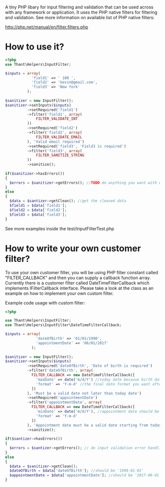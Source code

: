 A tiny PHP libary for input filtering and validation that can be used across with any framework or application. It uses the PHP native filters for filtering and validation. See more information on available list of PHP native filters:

http://php.net/manual/en/filter.filters.php


How to use it?
==============

```php
<?php
use Thant\Helpers\InputFilter;

$inputs = array(
            'field1' => ' 100 ',
            'field2' => 'kevin@gmail.com',
            'field3' => 'New York'
          );
                          
$sanitizer = new InputFilter();
$sanitizer->setInputs($inputs)
          ->setRequired('field1')
          ->filter('field1', array(
              FILTER_VALIDATE_INT
          ))
          ->setRequired('field2')
          ->filter('field2', array(
              FILTER_VALIDATE_EMAIL
          ), 'Valid email required')
          ->setRequired('field3', 'Field3 is required')
          ->filter('field3', array(
              FILTER_SANITIZE_STRING
          ))
          ->sanitize();
          
if($sanitizer->hasErrors())
{
  $errors = $sanitizer->getErrors(); //TODO do anything you want with error list failed for validation and filtering
}
else
{
  $data = $santizer->getClean(); //get the cleaned data
  $field1 = $data['field1'];
  $field2 = $data['field2'];
  $field3 = $data['field3'];
}

```

See more examples inside the test/InputFilterTest.php


How to write your own customer filter?
======================================

To use your own customer filter, you will be using PHP filter constant called "FILTER_CALLBACK" and then you can supply a callback function array. 
Currently there is a customer filter called DateTimeFilterCallback which implements IFilterCallback interface. Please take a look at the class as an example on how to implement your own custom filter.
 
Example code usage with custom filter:

```php
<?php

use Thant\Helpers\InputFilter;
use Thant\Helpers\InputFilter\DateTimeFilterCallback;

$inputs = array(
              'dateOfBirth' => '01/01/1990',
              'appointmentDate' => '06/01/2017'
            );
                            
$sanitizer = new InputFilter();
$sanitizer->setInputs($inputs)
          ->setRequired('dateOfBirth', 'Date of birth is required')
          ->filter('dateOfBirth', array(
            FILTER_CALLBACK => new DateTimeFilterCallback([
              'maxDate' => date('m/d/Y') //today date because birth date should be later than today,
              'format' => 'Y-m-d' //the final date format you want after filtering and validation pass
            ])
          ), 'Must be a valid date not later than today date')
          ->setRequired('appointmentDate')
          ->filter('appointmentDate', array(
            FILTER_CALLBACK => new DateTimeFilterCallback([
              'minDate' => date('m/d/Y'), //appointment date should be today or in the future
              'format' => 'Y-m-d'
            ])
          ), 'Appointment date must be a valid date starting from today')
          ->sanitize();
          
if($santizer->hasErrors())
{
  $errors = $santizer->getErrors(); // do input validation error handling 
}
else
{
  $data = $sanitizer->getClean();
  $dateOfBirth = $data['dateOfBirth']; //should be '1990-01-01'
  $appointmentDate = $data['appointmentDate']; //should be '2017-06-01'
}
```
